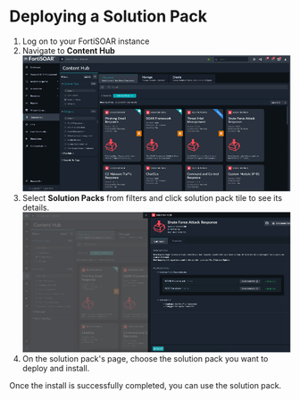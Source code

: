 # Deploying a Solution Pack

1. Log on to your FortiSOAR instance
2. Navigate to **Content Hub** 
   ![content-hub navigation menu](media/content-hub.png)
3. Select **Solution Packs** from filters and click solution pack tile to see its details.
   ![content-hub sp details](media/sp-details.png)  
4. On the solution pack's page, choose the solution pack you want to deploy and install.

Once the install is successfully completed, you can use the solution pack.
